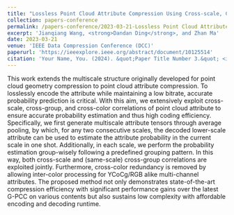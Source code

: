 ```yaml
---
title: "Lossless Point Cloud Attribute Compression Using Cross-scale, Cross-group, and Cross-color Prediction"
collection: papers-conference
permalink: /papers-conference/2023-03-21-Lossless Point Cloud Attribute Compression Using Cross-scale, Cross-group, and Cross-color Prediction
excerpt: 'Jianqiang Wang, <strong>Dandan Ding</strong>, and Zhan Ma'
date: 2023-03-21
venue: 'IEEE Data Compression Conference (DCC)'
paperurl: 'https://ieeexplore.ieee.org/abstract/document/10125514'
citation: 'Your Name, You. (2024). &quot;Paper Title Number 3.&quot; <i>GitHub Journal of Bugs</i>. 1(3).'
---
```


This work extends the multiscale structure originally developed for point cloud geometry compression to point cloud attribute compression. To losslessly encode the attribute while maintaining a low bitrate, accurate probability prediction is critical. With this aim, we extensively exploit cross-scale, cross-group, and cross-color correlations of point cloud attribute to ensure accurate probability estimation and thus high coding efficiency. Specifically, we first generate multiscale attribute tensors through average pooling, by which, for any two consecutive scales, the decoded lower-scale attribute can be used to estimate the attribute probability in the current scale in one shot. Additionally, in each scale, we perform the probability estimation group-wisely following a predefined grouping pattern. In this way, both cross-scale and (same-scale) cross-group correlations are exploited jointly. Furthermore, cross-color redundancy is removed by allowing inter-color processing for YCoCg/RGB alike multi-channel attributes. The proposed method not only demonstrates state-of-the-art compression efficiency with significant performance gains over the latest G-PCC on various contents but also sustains low complexity with affordable encoding and decoding runtime.
